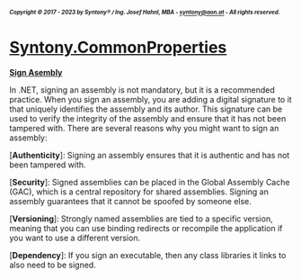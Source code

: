 ##### <sub><sub>Copyright &copy; 2017 - 2023 by Syntony&reg; / Ing. Josef Hahnl, MBA - syntony@aon.at - All rights reserved.</sub></sub>
# [Syntony.CommonProperties](..\README.md)

<a name="signAssembly"/>[**Sign Asembly**](https://learn.microsoft.com/en-us/dotnet/standard/assembly/sign-strong-name)

In .NET, signing an assembly is not mandatory, but it is a recommended practice. When you sign an assembly, you are adding a digital signature to it that uniquely identifies the assembly and its author. This signature can be used to verify the integrity of the assembly and ensure that it has not been tampered with.
There are several reasons why you might want to sign an assembly:

[**Authenticity**]: Signing an assembly ensures that it is authentic and has not been tampered with.

[**Security**]: Signed assemblies can be placed in the Global Assembly Cache (GAC), which is a central repository for shared assemblies. Signing an assembly guarantees that it cannot be spoofed by someone else.

[**Versioning**]: Strongly named assemblies are tied to a specific version, meaning that you can use binding
redirects or recompile the application if you want to use a different version.

[**Dependency**]: If you sign an executable, then any class libraries it links to also need to be signed.
